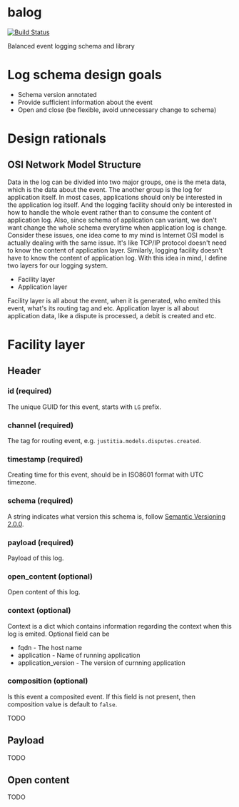 balog
=====

[![Build Status](https://travis-ci.org/balanced/balog.svg?branch=master)](https://travis-ci.org/balanced/balog)

Balanced event logging schema and library

Log schema design goals
=======================

 - Schema version annotated
 - Provide sufficient information about the event
 - Open and close (be flexible, avoid unnecessary change to schema)

Design rationals
================

OSI Network Model Structure
---------------------------

Data in the log can be divided into two major groups, one is the meta data,
which is the data about the event. The another group is the log for application 
itself. In most cases, applications should only be interested in the 
application log itself. And the logging facility should only be interested in 
how to handle the whole event rather than to consume the content of application 
log. Also, since schema of application can variant, we don't want change the
whole schema everytime when application log is change. Consider these issues,
one idea come to my mind is Internet OSI model is actually dealing with the
same issue. It's like TCP/IP protocol doesn't need to know the content of
application layer. Similarly, logging facility doesn't have to know the content
of application log. With this idea in mind, I define two layers for our logging
system.

 - Facility layer
 - Application layer

Facility layer is all about the event, when it is generated, who emited this
event, what's its routing tag and etc. Application layer is all about
application data, like a dispute is processed, a debit is created and etc.

Facility layer
==============

Header
------

### id (required)

The unique GUID for this event, starts with `LG` prefix.

### channel (required)

The tag for routing event, e.g. `justitia.models.disputes.created`.

### timestamp (required)

Creating time for this event, should be in ISO8601 format with UTC timezone.

### schema (required)

A string indicates what version this schema is, follow [Semantic Versioning 2.0.0](http://semver.org).

### payload (required)

Payload of this log.

### open_content (optional)

Open content of this log.

### context (optional)

Context is a dict which contains information regarding the context when this
log is emited. Optional field can be

 - fqdn - The host name
 - application - Name of running application
 - application_version - The version of curnning application

### composition (optional)

Is this event a composited event. If this field is not present, then composition
value is default to `false`.

TODO

Payload
-------

TODO

Open content
------------

TODO

